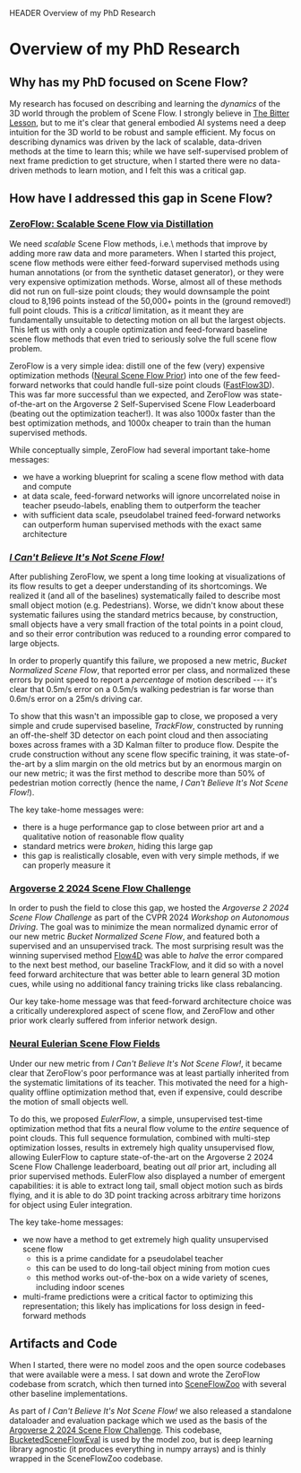 HEADER Overview of my PhD Research

# Overview of my PhD Research

## Why has my PhD focused on Scene Flow?

My research has focused on describing and learning the _dynamics_ of the 3D world through the problem of Scene Flow. I strongly believe in [The Bitter Lesson](http://www.incompleteideas.net/IncIdeas/BitterLesson.html), but to me it's clear that general embodied AI systems need a deep intuition for the 3D world to be robust and sample efficient. My focus on describing dynamics was driven by the lack of scalable, data-driven methods at the time to learn this; while we have self-supervised problem of next frame prediction to get structure, when I started there were no data-driven methods to learn motion, and I felt this was a critical gap.

## How have I addressed this gap in Scene Flow?

### [ZeroFlow: Scalable Scene Flow via Distillation](./zeroflow.html)

We need _scalable_ Scene Flow methods, i.e.\ methods that improve by adding more raw data and more parameters. When I started this project, scene flow methods were either feed-forward supervised methods using human annotations (or from the synthetic dataset generator), or they were very expensive optimization methods. Worse, almost all of these methods did not run on full-size point clouds; they would downsample the point cloud to 8,196 points instead of the 50,000+ points in the (ground removed!) full point clouds. This is a _critical_ limitation, as it meant they are fundamentally unsuitable to detecting motion on all but the largest objects. This left us with only a couple optimization and feed-forward baseline scene flow methods that even tried to seriously solve the full scene flow problem.

ZeroFlow is a very simple idea: distill one of the few (very) expensive optimization methods ([Neural Scene Flow Prior](https://arxiv.org/abs/2111.01253)) into one of the few feed-forward networks that could handle full-size point clouds ([FastFlow3D](https://arxiv.org/abs/2103.01306)). This was far more successful than we expected, and ZeroFlow was state-of-the-art on the Argoverse 2 Self-Supervised Scene Flow Leaderboard (beating out the optimization teacher!). It was also 1000x faster than the best optimization methods, and 1000x cheaper to train than the human supervised methods.

While conceptually simple, ZeroFlow had several important take-home messages:

 - we have a working blueprint for scaling a scene flow method with data and compute
 - at data scale, feed-forward networks will ignore uncorrelated noise in teacher pseudo-labels, enabling them to outperform the teacher
 - with sufficient data scale, pseudolabel trained feed-forward networks can outperform human supervised methods with the exact same architecture


### [_I Can't Believe It's Not Scene Flow!_](./trackflow.html)

After publishing ZeroFlow, we spent a long time looking at visualizations of its flow results to get a deeper understanding of its shortcomings. We realized it (and all of the baselines) systematically failed to describe most small object motion (e.g. Pedestrians). Worse, we didn't know about these systematic failures using the standard metrics because, by construction, small objects have a very small fraction of the total points in a point cloud, and so their error contribution was reduced to a rounding error compared to large objects.

In order to properly quantify this failure, we proposed a new metric, _Bucket Normalized Scene Flow_, that reported error per class, and normalized these errors by point speed to report a _percentage_ of motion described --- it's clear that 0.5m/s error on a 0.5m/s walking pedestrian is far worse than 0.6m/s error on a 25m/s driving car.

To show that this wasn't an impossible gap to close, we proposed a very simple and crude supervised baseline, _TrackFlow_, constructed by running an off-the-shelf 3D detector on each point cloud and then associating boxes across frames with a 3D Kalman filter to produce flow. Despite the crude construction without any scene flow specific training, it was state-of-the-art by a slim margin on the old metrics but by an enormous margin on our new metric; it was the first method to describe more than 50\% of pedestrian motion correctly (hence the name, _I Can't Believe It's Not Scene Flow!_).

The key take-home messages were:

 - there is a huge performance gap to close between prior art and a qualitative notion of reasonable flow quality
 - standard metrics were _broken_, hiding this large gap
 - this gap is realistically closable, even with very simple methods, if we can properly measure it
 

### [Argoverse 2 2024 Scene Flow Challenge](https://www.argoverse.org/sceneflow)

In order to push the field to close this gap, we hosted the _Argoverse 2 2024 Scene Flow Challenge_ as part of the CVPR 2024 _Workshop on Autonomous Driving_. The goal was to minimize the mean normalized dynamic error of our new metric _Bucket Normalized Scene Flow_, and featured both a supervised and an unsupervised track. The most surprising result was the winning supervised method [Flow4D](https://arxiv.org/abs/2407.07995) was able to _halve_ the error compared to the next best method, our baseline TrackFlow, and it did so with a novel feed forward architecture that was better able to learn general 3D motion cues, while using no additional fancy training tricks like class rebalancing.

Our key take-home message was that feed-forward architecture choice was a critically underexplored aspect of scene flow, and ZeroFlow and other prior work clearly suffered from inferior network design.

### [Neural Eulerian Scene Flow Fields](./eulerflow.html)

Under our new metric from _I Can't Believe It's Not Scene Flow!_, it became clear that ZeroFlow's poor performance was at least partially inherited from the systematic limitations of its teacher. This motivated the need for a high-quality offline optimization method that, even if expensive, could describe the motion of small objects well.

To do this, we proposed _EulerFlow_, a simple, unsupervised test-time optimization method that fits a neural flow volume to the _entire_ sequence of point clouds. This full sequence formulation, combined with multi-step optimization losses, results in extremely high quality unsupervised flow, allowing EulerFlow to capture state-of-the-art on the Argoverse 2 2024 Scene Flow Challenge leaderboard, beating out _all_ prior art, including all prior supervised methods. EulerFlow also displayed a number of emergent capabilities: it is able to extract long tail, small object motion such as birds flying, and it is able to do 3D point tracking across arbitrary time horizons for object using Euler integration.

The key take-home messages:

 - we now have a method to get extremely high quality unsupervised scene flow
   - this is a prime candidate for a pseudolabel teacher
   - this can be used to do long-tail object mining from motion cues
   - this method works out-of-the-box on a wide variety of scenes, including indoor scenes
 - multi-frame predictions were a critical factor to optimizing this representation; this likely has implications for loss design in feed-forward methods

## Artifacts and Code

When I started, there were no model zoos and the open source codebases that were available were a mess. I sat down and wrote the ZeroFlow codebase from scratch, which then turned into [SceneFlowZoo](https://github.com/kylevedder/SceneFlowZoo) with several other baseline implementations.

As part of _I Can't Believe It's Not Scene Flow!_ we also released a standalone dataloader and evaluation package which we used as the basis of the [Argoverse 2 2024 Scene Flow Challenge](https://www.argoverse.org/sceneflow). This codebase, [BucketedSceneFlowEval](https://github.com/kylevedder/BucketedSceneFlowEval) is used by the model zoo, but is deep learning library agnostic (it produces everything in numpy arrays) and is thinly wrapped in the SceneFlowZoo codebase.